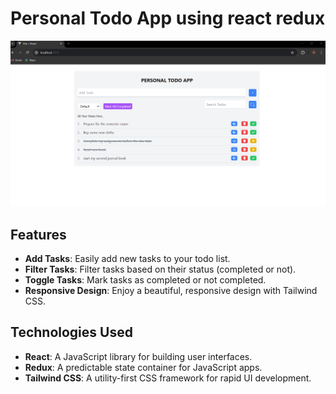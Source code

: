 # Personal Todo App using react redux

![Home Page](todo.png)

## Features

- **Add Tasks**: Easily add new tasks to your todo list.
- **Filter Tasks**: Filter tasks based on their status (completed or not).
- **Toggle Tasks**: Mark tasks as completed or not completed.
- **Responsive Design**: Enjoy a beautiful, responsive design with Tailwind CSS.

## Technologies Used

- **React**: A JavaScript library for building user interfaces.
- **Redux**: A predictable state container for JavaScript apps.
- **Tailwind CSS**: A utility-first CSS framework for rapid UI development.
